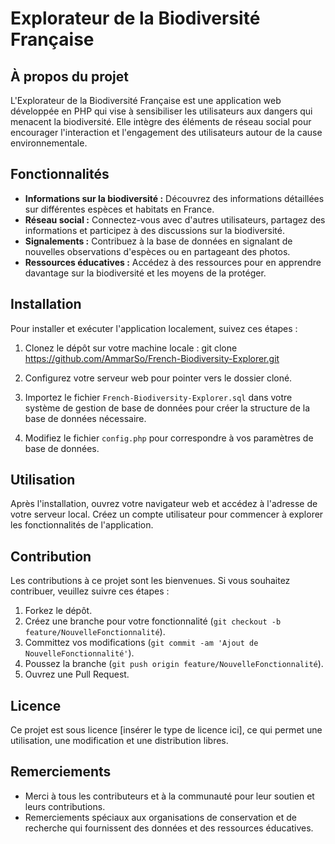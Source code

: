 # Explorateur de la Biodiversité Française

## À propos du projet
L'Explorateur de la Biodiversité Française est une application web développée en PHP qui vise à sensibiliser les utilisateurs aux dangers qui menacent la biodiversité. Elle intègre des éléments de réseau social pour encourager l'interaction et l'engagement des utilisateurs autour de la cause environnementale.

## Fonctionnalités
- **Informations sur la biodiversité :** Découvrez des informations détaillées sur différentes espèces et habitats en France.
- **Réseau social :** Connectez-vous avec d'autres utilisateurs, partagez des informations et participez à des discussions sur la biodiversité.
- **Signalements :** Contribuez à la base de données en signalant de nouvelles observations d'espèces ou en partageant des photos.
- **Ressources éducatives :** Accédez à des ressources pour en apprendre davantage sur la biodiversité et les moyens de la protéger.

## Installation
Pour installer et exécuter l'application localement, suivez ces étapes :

1. Clonez le dépôt sur votre machine locale :
git clone https://github.com/AmmarSo/French-Biodiversity-Explorer.git

2. Configurez votre serveur web pour pointer vers le dossier cloné.
3. Importez le fichier `French-Biodiversity-Explorer.sql` dans votre système de gestion de base de données pour créer la structure de la base de données nécessaire.
4. Modifiez le fichier `config.php` pour correspondre à vos paramètres de base de données.

## Utilisation
Après l'installation, ouvrez votre navigateur web et accédez à l'adresse de votre serveur local. Créez un compte utilisateur pour commencer à explorer les fonctionnalités de l'application.

## Contribution
Les contributions à ce projet sont les bienvenues. Si vous souhaitez contribuer, veuillez suivre ces étapes :

1. Forkez le dépôt.
2. Créez une branche pour votre fonctionnalité (`git checkout -b feature/NouvelleFonctionnalité`).
3. Committez vos modifications (`git commit -am 'Ajout de NouvelleFonctionnalité'`).
4. Poussez la branche (`git push origin feature/NouvelleFonctionnalité`).
5. Ouvrez une Pull Request.

## Licence
Ce projet est sous licence [insérer le type de licence ici], ce qui permet une utilisation, une modification et une distribution libres.

## Remerciements
- Merci à tous les contributeurs et à la communauté pour leur soutien et leurs contributions.
- Remerciements spéciaux aux organisations de conservation et de recherche qui fournissent des données et des ressources éducatives.

